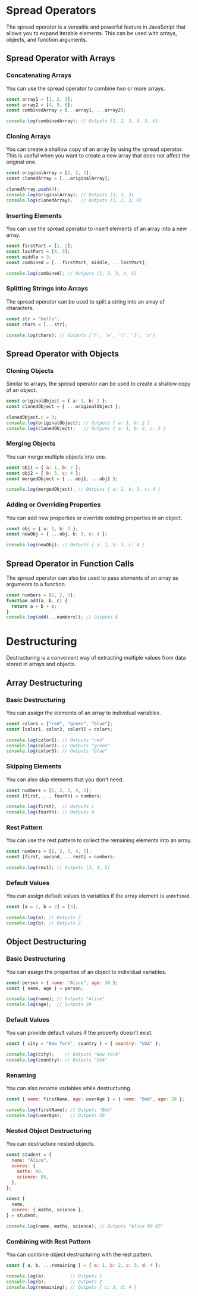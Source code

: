 # Spread Operators

The spread operator is a versatile and powerful feature in JavaScript that allows you to expand iterable elements. This can be used with arrays, objects, and function arguments.

## Spread Operator with Arrays

### Concatenating Arrays
You can use the spread operator to combine two or more arrays.
```javascript
const array1 = [1, 2, 3];
const array2 = [4, 5, 6];
const combinedArray = [...array1, ...array2];

console.log(combinedArray); // Outputs [1, 2, 3, 4, 5, 6]
```

### Cloning Arrays
You can create a shallow copy of an array by using the spread operator. This is useful when you want to create a new array that does not affect the original one.
```javascript
const originalArray = [1, 2, 3];
const clonedArray = [...originalArray];

clonedArray.push(4);
console.log(originalArray); // Outputs [1, 2, 3]
console.log(clonedArray);   // Outputs [1, 2, 3, 4]
```

### Inserting Elements
You can use the spread operator to insert elements of an array into a new array.
```javascript
const firstPart = [1, 2];
const lastPart = [4, 5];
const middle = 3;
const combined = [...firstPart, middle, ...lastPart];

console.log(combined); // Outputs [1, 2, 3, 4, 5]
```

### Splitting Strings into Arrays
The spread operator can be used to split a string into an array of characters.
```javascript
const str = "hello";
const chars = [...str];

console.log(chars); // Outputs ['h', 'e', 'l', 'l', 'o']
```

## Spread Operator with Objects

### Cloning Objects
Similar to arrays, the spread operator can be used to create a shallow copy of an object.
```javascript
const originalObject = { a: 1, b: 2 };
const clonedObject = { ...originalObject };

clonedObject.c = 3;
console.log(originalObject); // Outputs { a: 1, b: 2 }
console.log(clonedObject);   // Outputs { a: 1, b: 2, c: 3 }
```

### Merging Objects
You can merge multiple objects into one.
```javascript
const obj1 = { a: 1, b: 2 };
const obj2 = { b: 3, c: 4 };
const mergedObject = { ...obj1, ...obj2 };

console.log(mergedObject); // Outputs { a: 1, b: 3, c: 4 }
```

### Adding or Overriding Properties
You can add new properties or override existing properties in an object.
```javascript
const obj = { a: 1, b: 2 };
const newObj = { ...obj, b: 3, c: 4 };

console.log(newObj); // Outputs { a: 1, b: 3, c: 4 }
```

## Spread Operator in Function Calls
The spread operator can also be used to pass elements of an array as arguments to a function.
```javascript
const numbers = [1, 2, 3];
function add(a, b, c) {
  return a + b + c;
}
console.log(add(...numbers)); // Outputs 6
```

# Destructuring

Destructuring is a convenient way of extracting multiple values from data stored in arrays and objects.

## Array Destructuring

### Basic Destructuring
You can assign the elements of an array to individual variables.
```javascript
const colors = ["red", "green", "blue"];
const [color1, color2, color3] = colors;

console.log(color1); // Outputs "red"
console.log(color2); // Outputs "green"
console.log(color3); // Outputs "blue"
```

### Skipping Elements
You can also skip elements that you don't need.
```javascript
const numbers = [1, 2, 3, 4, 5];
const [first, , , fourth] = numbers;

console.log(first);  // Outputs 1
console.log(fourth); // Outputs 4
```

### Rest Pattern
You can use the rest pattern to collect the remaining elements into an array.
```javascript
const numbers = [1, 2, 3, 4, 5];
const [first, second, ...rest] = numbers;

console.log(rest); // Outputs [3, 4, 5]
```

### Default Values
You can assign default values to variables if the array element is `undefined`.
```javascript
const [a = 1, b = 2] = [3];

console.log(a); // Outputs 3
console.log(b); // Outputs 2
```

## Object Destructuring

### Basic Destructuring
You can assign the properties of an object to individual variables.
```javascript
const person = { name: "Alice", age: 30 };
const { name, age } = person;

console.log(name); // Outputs "Alice"
console.log(age);  // Outputs 30
```

### Default Values
You can provide default values if the property doesn’t exist.
```javascript
const { city = "New York", country } = { country: "USA" };

console.log(city);    // Outputs "New York"
console.log(country); // Outputs "USA"
```

### Renaming
You can also rename variables while destructuring.
```javascript
const { name: firstName, age: userAge } = { name: "Bob", age: 28 };

console.log(firstName); // Outputs "Bob"
console.log(userAge);   // Outputs 28
```

### Nested Object Destructuring
You can destructure nested objects.
```javascript
const student = {
  name: "Alice",
  scores: {
    maths: 90,
    science: 85,
  },
};

const {
  name,
  scores: { maths, science },
} = student;

console.log(name, maths, science); // Outputs "Alice 90 85"
```

### Combining with Rest Pattern
You can combine object destructuring with the rest pattern.
```javascript
const { a, b, ...remaining } = { a: 1, b: 2, c: 3, d: 4 };

console.log(a);         // Outputs 1
console.log(b);         // Outputs 2
console.log(remaining); // Outputs { c: 3, d: 4 }
```

